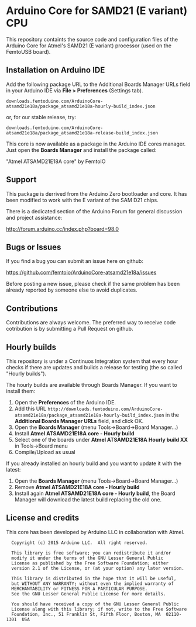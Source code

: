 # Arduino Core for SAMD21 (E variant) CPU

This repository containts the source code and configuration files of the Arduino Core
for Atmel's SAMD21 (E variant) processor (used on the FemtoUSB board).

## Installation on Arduino IDE

Add the following package URL to the Additional Boards Manager URLs field in your Arduino IDE via **File > Preferences** (Settings tab).
```
downloads.femtoduino.com/ArduinoCore-atsamd21e18a/package_atsamd21e18a-hourly-build_index.json
```

or, for our stable release, try:

```
downloads.femtoduino.com/ArduinoCore-atsamd21e18a/package_atsamd21e18a-release-build_index.json
```

This core is now available as a package in the Arduino IDE cores manager.
Just open the **Boards Manager** and install the package called:

"Atmel ATSAMD21E18A core" by FemtoIO

## Support

This package is derrived from the Arduino Zero bootloader and core. It has been modified to work with the E variant of the SAM D21 chips.

There is a dedicated section of the Arduino Forum for general discussion and project assistance:

http://forum.arduino.cc/index.php?board=98.0

## Bugs or Issues

If you find a bug you can submit an issue here on github:

https://github.com/femtoio/ArduinoCore-atsamd21e18a/issues

Before posting a new issue, please check if the same problem has been already reported by someone else
to avoid duplicates.

## Contributions

Contributions are always welcome. The preferred way to receive code cotribution is by submitting a 
Pull Request on github.

## Hourly builds

This repository is under a Continuos Integration system that every hour checks if there are updates and
builds a release for testing (the so called "Hourly builds").

The hourly builds are available through Boards Manager. If you want to install them:
  1. Open the **Preferences** of the Arduino IDE.
  2. Add this URL `http://downloads.femtoduino.com/ArduinoCore-atsamd21e18a/package_atsamd21e18a-hourly-build_index.json` in the **Additional Boards Manager URLs** field, and click OK.
  3. Open the **Boards Manager** (menu Tools->Board->Board Manager...)
  4. Install **Atmel ATSAMD21E18A core - Hourly build**
  5. Select one of the boards under **Atmel ATSAMD21E18A Hourly build XX** in Tools->Board menu
  6. Compile/Upload as usual

If you already installed an hourly build and you want to update it with the latest:
  1. Open the **Boards Manager** (menu Tools->Board->Board Manager...)
  2. Remove **Atmel ATSAMD21E18A core - Hourly build**
  3. Install again **Atmel ATSAMD21E18A core - Hourly build**, the Board Manager will download the latest build replacing the old one.

## License and credits

This core has been developed by Arduino LLC in collaboration with Atmel.

```
  Copyright (c) 2015 Arduino LLC.  All right reserved.

  This library is free software; you can redistribute it and/or
  modify it under the terms of the GNU Lesser General Public
  License as published by the Free Software Foundation; either
  version 2.1 of the License, or (at your option) any later version.

  This library is distributed in the hope that it will be useful,
  but WITHOUT ANY WARRANTY; without even the implied warranty of
  MERCHANTABILITY or FITNESS FOR A PARTICULAR PURPOSE.
  See the GNU Lesser General Public License for more details.

  You should have received a copy of the GNU Lesser General Public
  License along with this library; if not, write to the Free Software
  Foundation, Inc., 51 Franklin St, Fifth Floor, Boston, MA  02110-1301  USA
```
